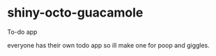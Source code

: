 # shiny-octo-guacamole
To-do app

everyone has their own todo app so ill make one for
poop and giggles.

